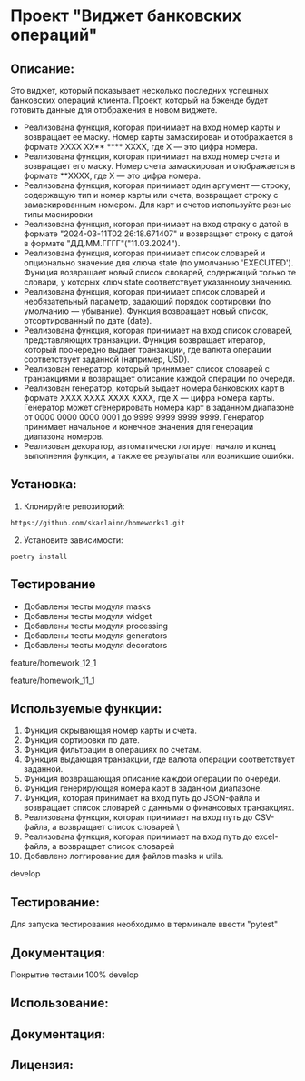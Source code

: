 # Проект "Виджет банковских операций"
## Описание:
Это виджет, который показывает несколько последних успешных банковских операций клиента.  Проект, 
который на бэкенде будет готовить данные для отображения в новом виджете.
* Реализована функция, которая принимает на вход номер карты и возвращает ее маску.
    Номер карты замаскирован и отображается в формате
    XXXX XX** **** XXXX, где X — это цифра номера.
* Реализована функция, которая принимает на вход номер счета и возвращает его маску.
    Номер счета замаскирован и отображается в формате **XXXX,
     где X — это цифра номера.
* Реализована функция, которая принимает один аргумент — строку, содержащую тип и номер карты или счета,
    возвращает строку с замаскированным номером.
    Для карт и счетов используйте разные типы маскировки
* Реализована функция, которая принимает на вход строку с датой в формате 
    "2024-03-11T02:26:18.671407" и возвращает строку с датой в формате "ДД.ММ.ГГГГ"("11.03.2024").
* Реализована функция, которая принимает список словарей
    и опционально значение для ключа state (по умолчанию 'EXECUTED').
    Функция возвращает новый список словарей, содержащий только те словари,
    у которых ключ state соответствует указанному значению.
* Реализована функция, которая принимает список словарей и необязательный параметр,
    задающий порядок сортировки (по умолчанию — убывание).
    Функция возвращает новый список, отсортированный по дате (date).
* Реализована функция, которая принимает на вход список словарей, представляющих транзакции.
        Функция возвращает итератор, который поочередно выдает транзакции,
        где валюта операции соответствует заданной (например, USD).
* Реализован генератор, который принимает список словарей с транзакциями 
 и возвращает описание каждой операции по очереди.
* Реализован генератор, который выдает номера банковских карт в формате XXXX XXXX XXXX XXXX, где X — цифра номера карты.
    Генератор может сгенерировать номера карт в заданном диапазоне от 0000 0000 0000 0001 до 9999 9999 9999 9999.
    Генератор принимает начальное и конечное значения для генерации диапазона номеров.
* Реализован декоратор, автоматически логирует начало и конец выполнения функции,
    а также ее результаты или возникшие ошибки.
## Установка:

1. Клонируйте репозиторий:
```
https://github.com/skarlainn/homeworks1.git
```
2. Установите зависимости:
```
poetry install
```
## Тестирование
* Добавлены тесты модуля masks 
* Добавлены тесты модуля widget
* Добавлены тесты модуля processing
* Добавлены тесты модуля generators
* Добавлены тесты модуля decorators

feature/homework_12_1

feature/homework_11_1
## Используемые функции:
1. Функция скрывающая номер карты и счета.
2. Функция сортировки по дате.
3. Функция фильтрации в операциях по счетам.
4. Функция выдающая транзакции, где валюта операции соответствует заданной.
5. Функция возвращающая описание каждой операции по очереди.
6. Функция генерирующая номера карт в заданном диапазоне.
7. Функция, которая принимает на вход путь до JSON-файла и возвращает список словарей с данными о финансовых транзакциях. 
8. Реализована функция, которая принимает на вход путь до CSV-файла, а возвращает список словарей \
9. Реализована функция, которая принимает на вход путь до excel-файла, а возвращает список словарей
8. Добавлено логгирование для файлов masks и utils.


develop
## Тестирование:
Для запуска тестирования необходимо в терминале ввести "pytest"

## Документация:

Покрытие тестами 100%
develop

## Использование:
## Документация:
## Лицензия: